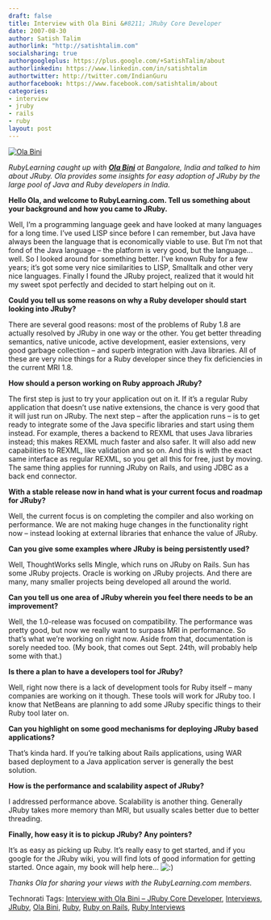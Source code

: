 ```yaml
---
draft: false
title: Interview with Ola Bini &#8211; JRuby Core Developer
date: 2007-08-30
author: Satish Talim
authorlink: "http://satishtalim.com"
socialsharing: true
authorgoogleplus: https://plus.google.com/+SatishTalim/about
authorlinkedin: https://www.linkedin.com/in/satishtalim
authortwitter: http://twitter.com/IndianGuru
authorfacebook: https://www.facebook.com/satishtalim/about
categories:
- interview
- jruby
- rails
- ruby
layout: post
---
```


[![Ola
Bini](http://www.rubylearning.com/images/ola.jpg)](http://www.rubylearning.com/images/ola.jpg "Ola Bini")

*RubyLearning caught up with **[Ola
Bini](http://ola-bini.blogspot.com/)** at Bangalore, India and talked to
him about JRuby. Ola provides some insights for easy adoption of JRuby
by the large pool of Java and Ruby developers in India.*
<!--more-->

**Hello Ola, and welcome to RubyLearning.com. Tell us something about
your background and how you came to JRuby.**

Well, I’m a programming language geek and have looked at many languages
for a long time. I’ve used LISP since before I can remember, but Java
have always been the language that is economically viable to use. But
I’m not that fond of the Java language – the platform is very good, but
the language… well. So I looked around for something better. I’ve known
Ruby for a few years; it’s got some very nice similarities to LISP,
Smalltalk and other very nice languages. Finally I found the JRuby
project, realized that it would hit my sweet spot perfectly and decided
to start helping out on it.

**Could you tell us some reasons on why a Ruby developer should start
looking into JRuby?**

There are several good reasons: most of the problems of Ruby 1.8 are
actually resolved by JRuby in one way or the other. You get better
threading semantics, native unicode, active development, easier
extensions, very good garbage collection – and superb integration with
Java libraries. All of these are very nice things for a Ruby developer
since they fix deficiencies in the current MRI 1.8.

**How should a person working on Ruby approach JRuby?**

The first step is just to try your application out on it. If it’s a
regular Ruby application that doesn’t use native extensions, the chance
is very good that it will just run on JRuby. The next step – after the
application runs – is to get ready to integrate some of the Java
specific libraries and start using them instead. For example, theres a
backend to REXML that uses Java libraries instead; this makes REXML much
faster and also safer. It will also add new capabilities to REXML, like
validation and so on. And this is with the exact same interface as
regular REXML, so you get all this for free, just by moving. The same
thing applies for running JRuby on Rails, and using JDBC as a back end
connector.

**With a stable release now in hand what is your current focus and
roadmap for JRuby?**

Well, the current focus is on completing the compiler and also working
on performance. We are not making huge changes in the functionality
right now – instead looking at external libraries that enhance the value
of JRuby.

**Can you give some examples where JRuby is being persistently used?**

Well, ThoughtWorks sells Mingle, which runs on JRuby on Rails. Sun has
some JRuby projects. Oracle is working on JRuby projects. And there are
many, many smaller projects being developed all around the world.

**Can you tell us one area of JRuby wherein you feel there needs to be
an improvement?**

Well, the 1.0-release was focused on compatibility. The performance was
pretty good, but now we really want to surpass MRI in performance. So
that’s what we’re working on right now. Aside from that, documentation
is sorely needed too. (My book, that comes out Sept. 24th, will probably
help some with that.)

**Is there a plan to have a developers tool for JRuby?**

Well, right now there is a lack of development tools for Ruby itself –
many companies are working on it though. These tools will work for JRuby
too. I know that NetBeans are planning to add some JRuby specific things
to their Ruby tool later on.

**Can you highlight on some good mechanisms for deploying JRuby based
applications?**

That’s kinda hard. If you’re talking about Rails applications, using WAR
based deployment to a Java application server is generally the best
solution.

**How is the performance and scalability aspect of JRuby?**

I addressed performance above. Scalability is another thing. Generally
JRuby takes more memory than MRI, but usually scales better due to
better threading.

**Finally, how easy it is to pickup JRuby? Any pointers?**

It’s as easy as picking up Ruby. It’s really easy to get started, and if
you google for the JRuby wiki, you will find lots of good information
for getting started. Once again, my book will help here…
![:)](http://rubylearning.com/blog/wp-includes/images/smilies/icon_smile.gif)

*Thanks Ola for sharing your views with the RubyLearning.com members.*

Technorati Tags: [Interview with Ola Bini – JRuby Core
Developer](http://technorati.com/tag/Interview+with+Ola+Bini+%26%238211%3B+JRuby+Core+Developer),
[Interviews](http://technorati.com/tag/Interviews),
[JRuby](http://technorati.com/tag/JRuby), [Ola
Bini](http://technorati.com/tag/Ola+Bini),
[Ruby](http://technorati.com/tag/Ruby), [Ruby on
Rails](http://technorati.com/tag/Ruby+on+Rails), [Ruby
Interviews](http://technorati.com/tag/Ruby+Interviews)
